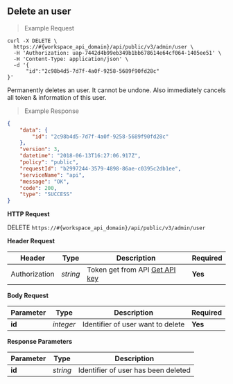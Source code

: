 ## Delete an user

> Example Request

```shell
curl -X DELETE \
  https://#{workspace_api_domain}/api/public/v3/admin/user \
  -H 'Authorization: uap-7442d4b99eb349b1bb678614e64cf064-1405ee51' \
  -H 'Content-Type: application/json' \
  -d '{
	  "id":"2c98b4d5-7d7f-4a0f-9258-5689f90fd28c"
}'
```

Permanently deletes an user. It cannot be undone. Also immediately cancels all token & information of this user.

> Example Response

```json
{
    "data": {
        "id": "2c98b4d5-7d7f-4a0f-9258-5689f90fd28c"
    },
    "version": 3,
    "datetime": "2018-06-13T16:27:06.917Z",
    "policy": "public",
    "requestId": "b2997244-3579-4898-86ae-c0395c2db1ee",
    "serviceName": "api",
    "message": "OK",
    "code": 200,
    "type": "SUCCESS"
}
```

**HTTP Request**

<span class="delete-button"> DELETE </span>
```https://#{workspace_api_domain}/api/public/v3/admin/user```

**Header Request**

| Header   | Type   | Description | Required |
|-------------|--------|-------------|---------|
| Authorization | *string* |Token get from API [Get API key](#get-api-key) | **Yes** |

**Body Request**

| Parameter | Type | Description | Required |
| ------------- | ------------- | ------------- | ------------- |
| **id** | *integer* | Identifier of user want to delete | **Yes** |



**Response Parameters**

| Parameter   | Type   | Description |
|-------------|--------|-------------------------|
| **id** | *string* | Identifier of user has been deleted |


